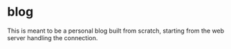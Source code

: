 # blog
This is meant to be a personal blog built from scratch, starting from the web server handling the connection. 
